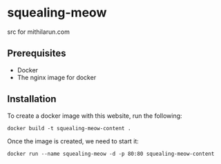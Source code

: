 # squealing-meow
src for mithilarun.com

## Prerequisites
* Docker
* The nginx image for docker

## Installation
To create a docker image with this website, run the following:

    docker build -t squealing-meow-content .

Once the image is created, we need to start it:

    docker run --name squealing-meow -d -p 80:80 squealing-meow-content
